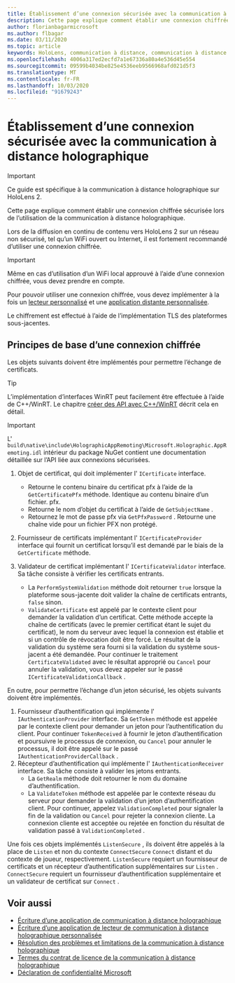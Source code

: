 ```yaml
---
title: Établissement d’une connexion sécurisée avec la communication à distance holographique
description: Cette page explique comment établir une connexion chiffrée sécurisée lors de l’utilisation de la communication à distance holographique.
author: florianbagarmicrosoft
ms.author: flbagar
ms.date: 03/11/2020
ms.topic: article
keywords: HoloLens, communication à distance, communication à distance holographique
ms.openlocfilehash: 4006a317ed2ecfd7a1e67336a80a4e536d45e554
ms.sourcegitcommit: 09599b4034be825e4536eeb9566968afd021d5f3
ms.translationtype: MT
ms.contentlocale: fr-FR
ms.lasthandoff: 10/03/2020
ms.locfileid: "91679243"
---
```

# <a name="establishing-a-secure-connection-with-holographic-remoting"></a>Établissement d’une connexion sécurisée avec la communication à distance holographique

>[!IMPORTANT]
>Ce guide est spécifique à la communication à distance holographique sur HoloLens 2.

Cette page explique comment établir une connexion chiffrée sécurisée lors de l’utilisation de la communication à distance holographique.

Lors de la diffusion en continu de contenu vers HoloLens 2 sur un réseau non sécurisé, tel qu’un WiFi ouvert ou Internet, il est fortement recommandé d’utiliser une connexion chiffrée.

>[!IMPORTANT]
>Même en cas d’utilisation d’un WiFi local approuvé à l’aide d’une connexion chiffrée, vous devez prendre en compte.

Pour pouvoir utiliser une connexion chiffrée, vous devez implémenter à la fois un [lecteur personnalisé](holographic-remoting-create-player.md) et une [application distante personnalisée](holographic-remoting-create-host.md).

Le chiffrement est effectué à l’aide de l’implémentation TLS des plateformes sous-jacentes.

## <a name="basics-of-an-encrypted-connection"></a>Principes de base d’une connexion chiffrée

Les objets suivants doivent être implémentés pour permettre l’échange de certificats.

>[!TIP]
>L’implémentation d’interfaces WinRT peut facilement être effectuée à l’aide de C++/WinRT. Le chapitre [créer des API avec C++/WinRT](https://docs.microsoft.com//windows/uwp/cpp-and-winrt-apis/author-apis) décrit cela en détail.

>[!IMPORTANT]
>L' ```build\native\include\HolographicAppRemoting\Microsoft.Holographic.AppRemoting.idl``` intérieur du package NuGet contient une documentation détaillée sur l’API liée aux connexions sécurisées.

1) Objet de certificat, qui doit implémenter l' ```ICertificate``` interface.

    * Retourne le contenu binaire du certificat pfx à l’aide de la ```GetCertificatePfx``` méthode. Identique au contenu binaire d’un fichier. pfx.
    * Retourne le nom d’objet du certificat à l’aide de ```GetSubjectName``` .
    * Retournez le mot de passe pfx via ```GetPfxPassword``` . Retourne une chaîne vide pour un fichier PFX non protégé.

2) Fournisseur de certificats implémentant l' ```ICertificateProvider``` interface qui fournit un certificat lorsqu’il est demandé par le biais de la ```GetCertificate``` méthode.

3) Validateur de certificat implémentant l' ```ICertificateValidator``` interface. Sa tâche consiste à vérifier les certificats entrants.
    * La ```PerformSystemValidation``` méthode doit retourner ```true``` lorsque la plateforme sous-jacente doit valider la chaîne de certificats entrants, ```false``` sinon.
    * ```ValidateCertificate``` est appelé par le contexte client pour demander la validation d’un certificat. Cette méthode accepte la chaîne de certificats (avec le premier certificat étant le sujet du certificat), le nom du serveur avec lequel la connexion est établie et si un contrôle de révocation doit être forcé. Le résultat de la validation du système sera fourni si la validation du système sous-jacent a été demandée. Pour continuer le traitement ```CertificateValidated``` avec le résultat approprié ou ```Cancel``` pour annuler la validation, vous devez appeler sur le passé ```ICertificateValidationCallback``` .

En outre, pour permettre l’échange d’un jeton sécurisé, les objets suivants doivent être implémentés.

1) Fournisseur d’authentification qui implémente l' ```IAuthenticationProvider``` interface. Sa ```GetToken``` méthode est appelée par le contexte client pour demander un jeton pour l’authentification du client. Pour continuer ```TokenReceived``` à fournir le jeton d’authentification et poursuivre le processus de connexion, ou ```Cancel``` pour annuler le processus, il doit être appelé sur le passé ```IAuthenticationProviderCallback``` .
2) Récepteur d’authentification qui implémente l' ```IAuthenticationReceiver``` interface. Sa tâche consiste à valider les jetons entrants.
    * La ```GetRealm``` méthode doit retourner le nom du domaine d’authentification.
    * La ```ValidateToken``` méthode est appelée par le contexte réseau du serveur pour demander la validation d’un jeton d’authentification client. Pour continuer, appelez ```ValidationCompleted``` pour signaler la fin de la validation ou ```Cancel``` pour rejeter la connexion cliente. La connexion cliente est acceptée ou rejetée en fonction du résultat de validation passé à ```ValidationCompleted``` . 

Une fois ces objets implémentés ```ListenSecure``` , ils doivent être appelés à la place de ```Listen``` et non du contexte ```ConnectSecure``` ```Connect``` distant et du contexte de joueur, respectivement. ```ListenSecure``` requiert un fournisseur de certificats et un récepteur d’authentification supplémentaires sur ```Listen``` . ```ConnectSecure``` requiert un fournisseur d’authentification supplémentaire et un validateur de certificat sur ```Connect``` .

## <a name="see-also"></a>Voir aussi
* [Écriture d’une application de communication à distance holographique](holographic-remoting-create-host.md)
* [Écriture d’une application de lecteur de communication à distance holographique personnalisée](holographic-remoting-create-player.md)
* [Résolution des problèmes et limitations de la communication à distance holographique](holographic-remoting-troubleshooting.md)
* [Termes du contrat de licence de la communication à distance holographique](https://docs.microsoft.com//legal/mixed-reality/microsoft-holographic-remoting-software-license-terms)
* [Déclaration de confidentialité Microsoft](https://go.microsoft.com/fwlink/?LinkId=521839)
